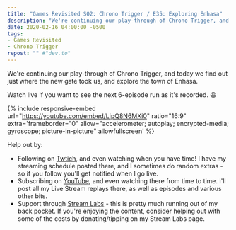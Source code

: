 ```yaml
---
title: "Games Revisited S02: Chrono Trigger / E35: Exploring Enhasa"
description: "We're continuing our play-through of Chrono Trigger, and today we find out just where the new gate took us, and explore the town of Enhasa."
date: 2020-02-16 04:00:00 -0500
tags:
- Games Revisited
- Chrono Trigger
repost: "" #"dev.to"
---
```


We're continuing our play-through of Chrono Trigger, and today we find out just where the new gate took us, and explore the town of Enhasa.

Watch live if you want to see the next 6-episode run as it's recorded. :smiley:
<!--more-->

{% include responsive-embed url="https://youtube.com/embed/LipQ8N6MXi0" ratio="16:9" extra='frameborder="0" allow="accelerometer; autoplay; encrypted-media; gyroscope; picture-in-picture" allowfullscreen' %}

Help out by:
 * Following on [Twtich](https://twitch.tv/AnonJr_Live), and even watching when you have time! I have my streaming schedule posted there, and I sometimes do random extras - so if you follow you'll get notified when I go live.
 * Subscribing on [YouTube](http://www.youtube.com/channel/UCXafqhKHbkSUIrq0LAuu0tw), and even watching there from time to time. I'll post all my Live Stream replays there, as well as episodes and various other bits.
 * Support through [Stream Labs](https://streamlabs.com/anonjr_live) - this is pretty much running out of my back pocket. If you're enjoying the content, consider helping out with some of the costs by donating/tipping on my Stream Labs page.